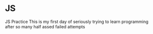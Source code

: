 # JS
JS Practice 
This is my first day of seriously trying to learn programming after so many half assed failed attempts
